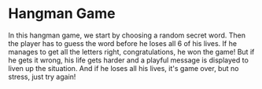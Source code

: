 # Hangman Game

In this hangman game, we start by choosing a random secret word. Then the player has to guess the word before he loses all 6 of his lives. If he manages to get all the letters right, congratulations, he won the game! But if he gets it wrong, his life gets harder and a playful message is displayed to liven up the situation. And if he loses all his lives, it's game over, but no stress, just try again!
